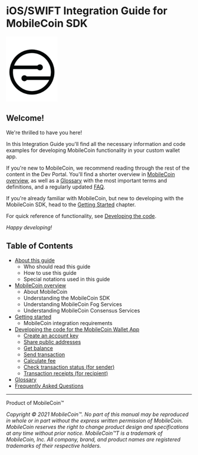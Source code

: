 # iOS/SWIFT Integration Guide for MobileCoin SDK

![MobileCoin logo](../.gitbook/assets/mobilecoin-logo.png)

## Welcome!

We're thrilled to have you here!

In this Integration Guide you'll find all the necessary information and code examples for developing MobileCoin functionality in your custom wallet app.

If you're new to MobileCoin, we recommend reading through the rest of the content in the Dev Portal. You'll find a shorter overview in [MobileCoin overview](../mobilecoin.md), as well as a [Glossary](../glossary.md) with the most important terms and definitions, and a regularly updated [FAQ](../faq.md).

If you're already familiar with MobileCoin, but new to developing with the MobileCoin SDK, head to the [Getting Started](../getting-started.md) chapter.

For quick reference of functionality, see [Developing the code](../dev-overview/).

_Happy developing!_

## Table of Contents

* [About this guide](../about.md)
  * Who should read this guide
  * How to use this guide
  * Special notations used in this guide
* [MobileCoin overview](../mobilecoin.md)
  * About MobileCoin
  * Understanding the MobileCoin SDK
  * Understanding MobileCoin Fog Services
  * Understanding MobileCoin Consensus Services
* [Getting started](../getting-started.md)
  * MobileCoin integration requirements
* [Developing the code for the MobileCoin Wallet App](../dev-overview/)
  * [Create an account key](../dev-overview/create-account-key.md)
  * [Share public addresses](../dev-overview/share-public-addresses.md)
  * [Get balance](../dev-overview/get-balance.md)
  * [Send transaction](../dev-overview/send-transaction.md)
  * [Calculate fee](../dev-overview/calculate-fee.md)
  * [Check transaction status (for sender)](../dev-overview/check-transaction-status.md)
  * [Transaction receipts (for recipient)](../dev-overview/transaction-receipts.md)
* [Glossary](../glossary.md)
* [Frequently Asked Questions](../faq.md)

***

Product of MobileCoin™

_Copyright © 2021 MobileCoin™. No part of this manual may be reproduced in whole or in part without the express written permission of MobileCoin. MobileCoin reserves the right to change product design and specifications at any time without prior notice. MobileCoin™T is a trademark of MobileCoin, Inc. All company, brand, and product names are registered trademarks of their respective holders._
